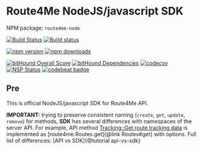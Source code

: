 # Route4Me NodeJS/javascript SDK

NPM package: `route4me-node`

[![Build Status](https://travis-ci.org/route4me/route4me-nodejs-sdk.svg?branch=master)](https://travis-ci.org/route4me/route4me-nodejs-sdk)
[![Build status](https://ci.appveyor.com/api/projects/status/t292y0ywsri2x4el?svg=true)](https://ci.appveyor.com/project/maxkoryukov/route4me-nodejs-sdk-oga5i)

[![npm version](https://img.shields.io/npm/v/route4me-node.svg)](https://www.npmjs.com/package/route4me-node)
[![npm downloads](https://img.shields.io/npm/dm/route4me-node.svg)](https://www.npmjs.com/package/route4me-node)

[![bitHound Overall Score](https://www.bithound.io/github/route4me/route4me-nodejs-sdk/badges/score.svg)](https://www.bithound.io/github/route4me/route4me-nodejs-sdk)
[![bitHound Dependencies](https://www.bithound.io/github/route4me/route4me-nodejs-sdk/badges/dependencies.svg)](https://www.bithound.io/github/route4me/route4me-nodejs-sdk/master/dependencies/npm)
[![codecov](https://codecov.io/gh/route4me/route4me-nodejs-sdk/branch/master/graph/badge.svg)](https://codecov.io/gh/route4me/route4me-nodejs-sdk)
[![NSP Status](https://nodesecurity.io/orgs/route4me/projects/5a353146-e6b4-4bc1-8108-f35517faadde/badge)](https://nodesecurity.io/orgs/route4me/projects/5a353146-e6b4-4bc1-8108-f35517faadde)
[![codebeat badge](https://codebeat.co/badges/79f229c5-27f7-4ab9-8503-2d6fc95052f9)](https://codebeat.co/projects/github-com-route4me-route4me-nodejs-sdk)

## Pre

This is official NodeJS/javascript SDK for Route4Me API.

**IMPORTANT:** trying to preserve consistent naming (`create`, `get`, `update`, `remove`) for methods, **SDK** has several differences with namespaces of the server API. For example, API method [Tracking::Get route tracking data](https://route4me.io/docs/#get-route-tracking-data) is implemented as [route4me.Routes.get]{@link Routes#get} with options. Full list of differences: [API vs SDK]{@tutorial api-vs-sdk}

